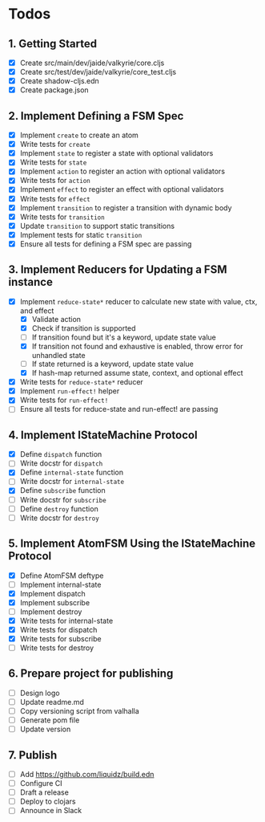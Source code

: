 # Todos

## 1. Getting Started

- [x] Create src/main/dev/jaide/valkyrie/core.cljs
- [x] Create src/test/dev/jaide/valkyrie/core_test.cljs
- [x] Create shadow-cljs.edn
- [x] Create package.json

## 2. Implement Defining a FSM Spec

- [x] Implement `create` to create an atom
- [x] Write tests for `create`
- [x] Implement `state` to register a state with optional validators
- [x] Write tests for `state`
- [x] Implement `action` to register an action with optional validators
- [x] Write tests for `action`
- [x] Implement `effect` to register an effect with optional validators
- [x] Write tests for `effect`
- [x] Implement `transition` to register a transition with dynamic body
- [x] Write tests for `transition`
- [x] Update `transition` to support static transitions
- [x] Implement tests for static `transition`
- [x] Ensure all tests for defining a FSM spec are passing

## 3. Implement Reducers for Updating a FSM instance

- [x] Implement `reduce-state*` reducer to calculate new state with value, ctx, and effect
  - [x] Validate action
  - [x] Check if transition is supported
  - [ ] If transition found but it's a keyword, update state value
  - [x] If transition not found and exhaustive is enabled, throw error for unhandled state
  - [ ] If state returned is a keyword, update state value
  - [x] If hash-map returned assume state, context, and optional effect
- [x] Write tests for `reduce-state*` reducer
- [x] Implement `run-effect!` helper
- [x] Write tests for `run-effect!`
- [ ] Ensure all tests for reduce-state and run-effect! are passing

## 4. Implement IStateMachine Protocol

- [x] Define `dispatch` function
- [ ] Write docstr for `dispatch`
- [x] Define `internal-state` function
- [ ] Write docstr for `internal-state`
- [x] Define `subscribe` function
- [ ] Write docstr for `subscribe`
- [ ] Define `destroy` function
- [ ] Write docstr for `destroy`

## 5. Implement AtomFSM Using the IStateMachine Protocol

- [x] Define AtomFSM deftype
- [ ] Implement internal-state
- [x] Implement dispatch
- [x] Implement subscribe
- [ ] Implement destroy
- [x] Write tests for internal-state
- [x] Write tests for dispatch
- [x] Write tests for subscribe
- [ ] Write tests for destroy

## 6. Prepare project for publishing

- [ ] Design logo
- [ ] Update readme.md
- [ ] Copy versioning script from valhalla
- [ ] Generate pom file
- [ ] Update version

## 7. Publish

- [ ] Add https://github.com/liquidz/build.edn
- [ ] Configure CI
- [ ] Draft a release
- [ ] Deploy to clojars
- [ ] Announce in Slack
